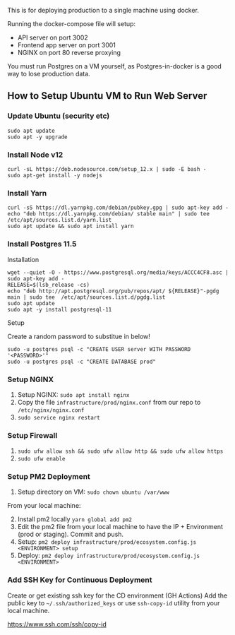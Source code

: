 This is for deploying production to a single machine using docker.

Running the docker-compose file will setup:

- API server on port 3002
- Frontend app server on port 3001
- NGINX on port 80 reverse proxying

You must run Postgres on a VM yourself, as Postgres-in-docker is a good way to lose production data.

## How to Setup Ubuntu VM to Run Web Server

### Update Ubuntu (security etc)

```
sudo apt update
sudo apt -y upgrade
```

### Install Node v12

```
curl -sL https://deb.nodesource.com/setup_12.x | sudo -E bash -
sudo apt-get install -y nodejs
```

### Install Yarn

```
curl -sS https://dl.yarnpkg.com/debian/pubkey.gpg | sudo apt-key add -
echo "deb https://dl.yarnpkg.com/debian/ stable main" | sudo tee /etc/apt/sources.list.d/yarn.list
sudo apt update && sudo apt install yarn
```

### Install Postgres 11.5

Installation

```
wget --quiet -O - https://www.postgresql.org/media/keys/ACCC4CF8.asc | sudo apt-key add -
RELEASE=$(lsb_release -cs)
echo "deb http://apt.postgresql.org/pub/repos/apt/ ${RELEASE}"-pgdg main | sudo tee  /etc/apt/sources.list.d/pgdg.list
sudo apt update
sudo apt -y install postgresql-11
```

Setup

Create a random password to substitue in below!

```
sudo -u postgres psql -c "CREATE USER server WITH PASSWORD '<PASSWORD>'"
sudo -u postgres psql -c "CREATE DATABASE prod"
```

### Setup NGINX

1. Setup NGINX: `sudo apt install nginx`
2. Copy the file `infrastructure/prod/nginx.conf` from our repo to `/etc/nginx/nginx.conf`
3. `sudo service nginx restart`

### Setup Firewall

1. `sudo ufw allow ssh && sudo ufw allow http && sudo ufw allow https`
2. `sudo ufw enable`

### Setup PM2 Deployment

1. Setup directory on VM: `sudo chown ubuntu /var/www`

From your local machine:

2. Install pm2 locally `yarn global add pm2`
3. Edit the pm2 file from your local machine to have the IP + Environment (prod or staging). Commit and push.
4. Setup: `pm2 deploy infrastructure/prod/ecosystem.config.js <ENVIRONMENT> setup`
5. Deploy: `pm2 deploy infrastructure/prod/ecosystem.config.js <ENVIRONMENT>`

### Add SSH Key for Continuous Deployment

Create or get existing ssh key for the CD environment (GH Actions)
Add the public key to `~/.ssh/authorized_keys` or use `ssh-copy-id` utility from your local machine.

https://www.ssh.com/ssh/copy-id
